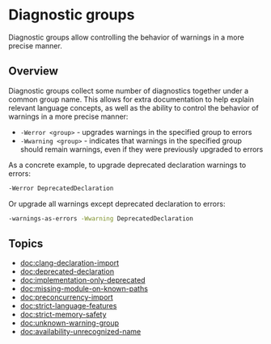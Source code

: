 # Diagnostic groups

Diagnostic groups allow controlling the behavior of warnings in a more precise manner.


## Overview

Diagnostic groups collect some number of diagnostics together under a common group name. This allows
for extra documentation to help explain relevant language concepts, as well as the ability to
control the behavior of warnings in a more precise manner:

- `-Werror <group>` - upgrades warnings in the specified group to errors
- `-Wwarning <group>` - indicates that warnings in the specified group should remain warnings, even
  if they were previously upgraded to errors

As a concrete example, to upgrade deprecated declaration warnings to errors:

```sh
-Werror DeprecatedDeclaration
```

Or upgrade all warnings except deprecated declaration to errors:

```sh
-warnings-as-errors -Wwarning DeprecatedDeclaration
```

## Topics

- <doc:clang-declaration-import>
- <doc:deprecated-declaration>
- <doc:implementation-only-deprecated>
- <doc:missing-module-on-known-paths>
- <doc:preconcurrency-import>
- <doc:strict-language-features>
- <doc:strict-memory-safety>
- <doc:unknown-warning-group>
- <doc:availability-unrecognized-name>
